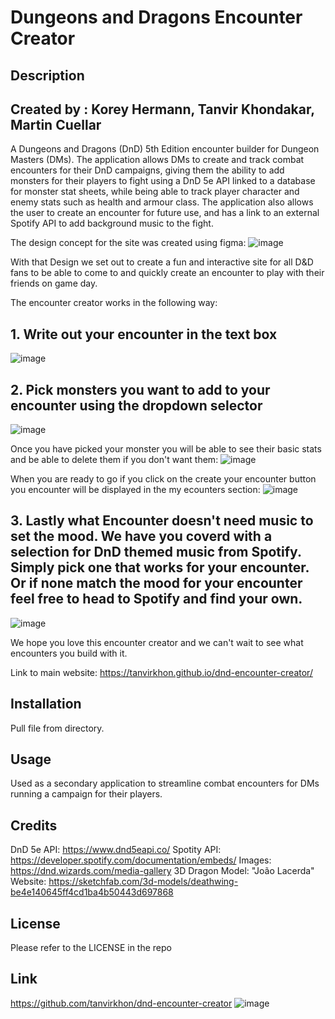 # Dungeons and Dragons Encounter Creator 

## Description

## Created by : Korey Hermann, Tanvir Khondakar, Martin Cuellar

A Dungeons and Dragons (DnD) 5th Edition encounter builder for Dungeon Masters (DMs). The application allows DMs to create and track combat encounters for their DnD campaigns, giving them the ability to add monsters for their players to fight using a DnD 5e API linked to a database for monster stat sheets, while being able to track player character and enemy stats such as health and armour class. The application also allows the user to create an encounter for future use, and has a link to an external Spotify API to add background music to the fight.

The design concept for the site was created using figma: 
![image](https://user-images.githubusercontent.com/119143763/215905581-bad605a6-e098-4f21-9b70-c836fd112622.png)

With that Design we set out to create a fun and interactive site for all D&D fans to be able to come to and quickly create an encounter to play with their friends on game day. 

The encounter creator works in the following way:

## 1. Write out your encounter in the text box
![image](https://user-images.githubusercontent.com/119143763/215906352-eb638c69-b4fa-458b-b090-9b083a9bc16e.png)

## 2. Pick monsters you want to add to your encounter using the dropdown selector
![image](https://user-images.githubusercontent.com/119143763/215906687-c09c3768-9946-4eca-883d-b629a50bf7b9.png)

Once you have picked your monster you will be able to see their basic stats and be able to delete them if you don't want them:
![image](https://user-images.githubusercontent.com/119143763/215906915-3c1069ab-9c32-4819-bf3c-483525e8d617.png)

When you are ready to go if you click on the create your encounter button you encounter will be displayed in the my ecounters section:
![image](https://user-images.githubusercontent.com/119143763/215907545-1d37e8f0-54fd-45c2-a6dc-c03db5bb65c6.png)

## 3. Lastly what Encounter doesn't need music to set the mood. We have you coverd with a selection for DnD themed music from Spotify. Simply pick one that works for your encounter. Or if none match the mood for your encounter feel free to head to Spotify and find your own.
![image](https://user-images.githubusercontent.com/119143763/215908165-d74476ed-5b9e-4079-8cb5-2e95ea524d55.png)

We hope you love this encounter creator and we can't wait to see what encounters you build with it.

Link to main website: https://tanvirkhon.github.io/dnd-encounter-creator/

## Installation

Pull file from directory.

## Usage

Used as a secondary application to streamline combat encounters for DMs running a campaign for their players.

## Credits

DnD 5e API: https://www.dnd5eapi.co/
Spotity API: https://developer.spotify.com/documentation/embeds/
Images: https://dnd.wizards.com/media-gallery
3D Dragon Model: "João Lacerda" Website: https://sketchfab.com/3d-models/deathwing-be4e140645ff4cd1ba4b50443d697868

## License

Please refer to the LICENSE in the repo

## Link

https://github.com/tanvirkhon/dnd-encounter-creator
![image](https://user-images.githubusercontent.com/118943682/215650165-1994c512-391d-4153-94e1-e3fc807443fd.png)

